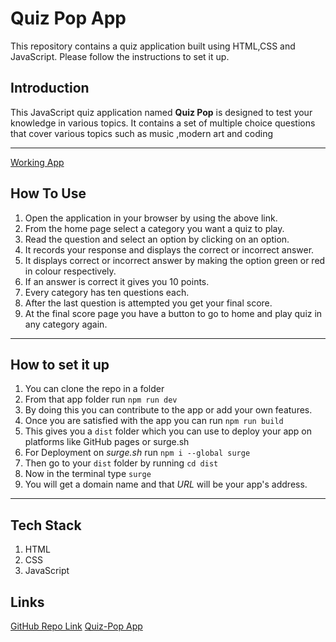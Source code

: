 # **Quiz Pop App**

This repository contains a quiz application built using HTML,CSS and JavaScript. Please follow the instructions to set it up.

## **Introduction**

This JavaScript quiz application named **Quiz Pop** is designed to test your knowledge in various topics. It contains a set of multiple choice questions that cover various topics such as music ,modern art and coding

---

[Working App](http://magical-trick.surge.sh)


## **How To Use**

1. Open the application in your browser by using the above link.
2. From the home page select a category you want a quiz to play.
3. Read the question and select an option by clicking on an option.
4. It records your response and displays the correct or incorrect answer.
5. It displays correct or incorrect answer by making the option green or red in colour respectively.
6. If an answer is correct it gives you 10 points.
7. Every category has ten questions each.
8. After the last question is attempted you get your final score.
9. At the final score page you have a button to go to home and play quiz in any category again.

---

## **How to set it up**

1. You can clone the repo in a folder
2. From that app folder run ``npm run dev``
3. By doing this you can contribute to the app or add your own features.
4. Once you are satisfied with the app you can run ``npm run build``
5. This gives you a `dist` folder which you can use to deploy your app on platforms like GitHub pages or surge.sh
6. For Deployment on *surge.sh* run ``npm i --global surge``
7. Then go to your `dist` folder by running ``cd dist`` 
8. Now in the terminal type ``surge``
9. You will get a domain name and that *URL* will be your app's address.

---

## Tech Stack
1.  HTML
2.  CSS
3.  JavaScript

## Links

[GitHub Repo Link](https://github.com/Rahber-20/Quiz-Pop-App.git)
[Quiz-Pop App](https://pleasant-sleep.surge.sh)










